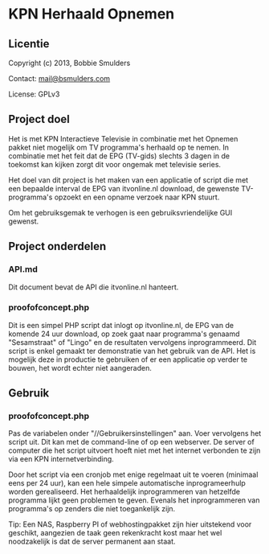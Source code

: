 # KPN Herhaald Opnemen

## Licentie
Copyright (c) 2013, Bobbie Smulders

Contact: <mail@bsmulders.com>

License: GPLv3

## Project doel
Het is met KPN Interactieve Televisie in combinatie met het Opnemen pakket niet mogelijk om TV programma's herhaald op te nemen. In combinatie met het feit dat de EPG (TV-gids) slechts 3 dagen in de toekomst kan kijken zorgt dit voor ongemak met televisie series.

Het doel van dit project is het maken van een applicatie of script die met een bepaalde interval de EPG van itvonline.nl download, de gewenste TV-programma's opzoekt en een opname verzoek naar KPN stuurt.

Om het gebruiksgemak te verhogen is een gebruiksvriendelijke GUI gewenst. 

## Project onderdelen
### API.md

Dit document bevat de API die itvonline.nl hanteert.

### proofofconcept.php

Dit is een simpel PHP script dat inlogt op itvonline.nl, de EPG van de komende 24 uur download, op zoek gaat naar programma's genaamd "Sesamstraat" of "Lingo" en de resultaten vervolgens inprogrammeerd. Dit script is enkel gemaakt ter demonstratie van het gebruik van de API. Het is mogelijk deze in productie te gebruiken of er een applicatie op verder te bouwen, het wordt echter niet aangeraden.

## Gebruik
### proofofconcept.php
Pas de variabelen onder "//Gebruikersinstellingen" aan. Voer vervolgens het script uit. Dit kan met de command-line of op een webserver. De server of computer die het script uitvoert hoeft niet met het internet verbonden te zijn via een KPN internetverbinding.

Door het script via een cronjob met enige regelmaat uit te voeren (minimaal eens per 24 uur), kan een hele simpele automatische inprogrameerhulp worden gerealiseerd. Het herhaaldelijk inprogrammeren van hetzelfde programma lijkt geen problemen te geven. Evenals het inprogrammeren van programma's op zenders die niet toegankelijk zijn.

Tip: Een NAS, Raspberry PI of webhostingpakket zijn hier uitstekend voor geschikt, aangezien de taak geen rekenkracht kost maar het wel noodzakelijk is dat de server permanent aan staat.